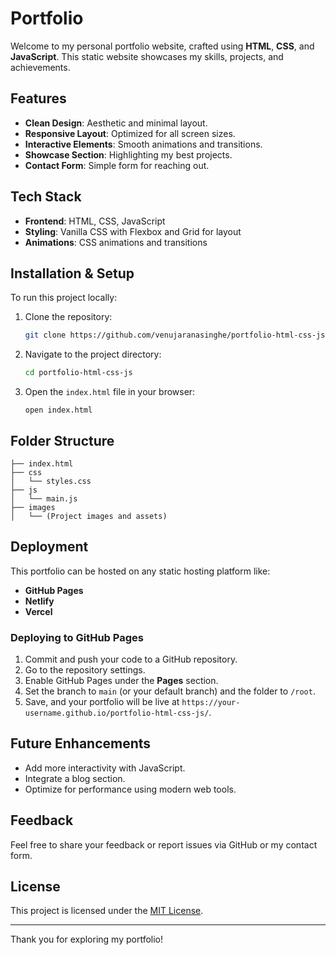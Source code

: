 # Portfolio

Welcome to my personal portfolio website, crafted using **HTML**, **CSS**, and **JavaScript**. This static website showcases my skills, projects, and achievements.

## Features
- **Clean Design**: Aesthetic and minimal layout.
- **Responsive Layout**: Optimized for all screen sizes.
- **Interactive Elements**: Smooth animations and transitions.
- **Showcase Section**: Highlighting my best projects.
- **Contact Form**: Simple form for reaching out.

## Tech Stack
- **Frontend**: HTML, CSS, JavaScript
- **Styling**: Vanilla CSS with Flexbox and Grid for layout
- **Animations**: CSS animations and transitions

## Installation & Setup
To run this project locally:

1. Clone the repository:
   ```bash
   git clone https://github.com/venujaranasinghe/portfolio-html-css-js.git
   ```

2. Navigate to the project directory:
   ```bash
   cd portfolio-html-css-js
   ```

3. Open the `index.html` file in your browser:
   ```
   open index.html
   ```

## Folder Structure
```
├── index.html
├── css
│   └── styles.css
├── js
│   └── main.js
├── images
│   └── (Project images and assets)
```

## Deployment
This portfolio can be hosted on any static hosting platform like:
- **GitHub Pages**
- **Netlify**
- **Vercel**

### Deploying to GitHub Pages
1. Commit and push your code to a GitHub repository.
2. Go to the repository settings.
3. Enable GitHub Pages under the **Pages** section.
4. Set the branch to `main` (or your default branch) and the folder to `/root`.
5. Save, and your portfolio will be live at `https://your-username.github.io/portfolio-html-css-js/`.

## Future Enhancements
- Add more interactivity with JavaScript.
- Integrate a blog section.
- Optimize for performance using modern web tools.

## Feedback
Feel free to share your feedback or report issues via GitHub or my contact form.

## License
This project is licensed under the [MIT License](LICENSE).

---

Thank you for exploring my portfolio!
